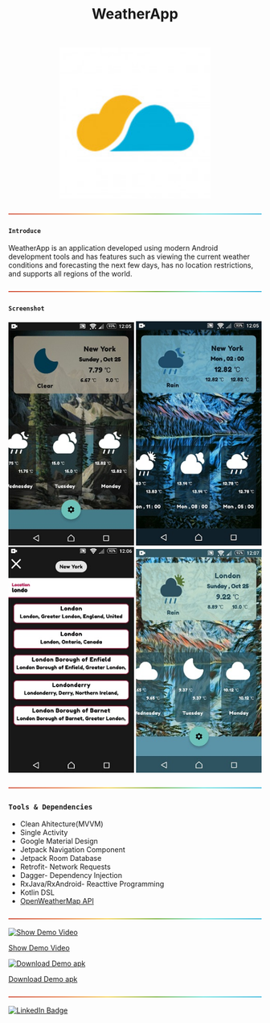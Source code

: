 <h1 align="center"> WeatherApp </h1>
<br>
<p align="center">
    <img alt="WeatherApp" title="WeatherApp" src="ScreenShots/mainIcon.jpg" width="300">
</p>


![-----------------------------------------------------](ScreenShots/rainbow.png)

#### `Introduce`

WeatherApp is an application developed using modern Android development tools and has features such as viewing the current weather conditions and forecasting the next few days, has no location restrictions, and supports all regions of the world.

![-----------------------------------------------------](ScreenShots/rainbow.png)

#### `Screenshot` 

<p align="center">
  <img src = "ScreenShots/screenshot1.jpg" width=250>
   <img src = "ScreenShots/screenshot2.jpg" width=250>
  <br>
   <img src = "ScreenShots/screenshot3.jpg" width=250>
   <img src = "ScreenShots/screenshot4.jpg" width=250>
  </p>
  

 ![-----------------------------------------------------](ScreenShots/rainbow.png)
  
### `Tools & Dependencies`
* Clean Ahitecture(MVVM)
* Single Activity
* Google Material Design
* Jetpack Navigation Component
* Jetpack Room Database
* Retrofit- Network Requests
* Dagger- Dependency Injection
* RxJava/RxAndroid- Reacttive Programming
* Kotlin DSL
* [OpenWeatherMap API](https://openweathermap.org/api)

 ![-----------------------------------------------------](ScreenShots/rainbow.png)

[![Show Demo Video](https://img.shields.io/badge/-Show%20Demo%20Video-red)](https://drive.google.com/file/d/1LVR2sEA5wRbk5WRZl5K6w_gXOlXdmcRQ/view?usp=sharing)

[Show Demo Video](https://drive.google.com/file/d/1LVR2sEA5wRbk5WRZl5K6w_gXOlXdmcRQ/view?usp=sharing)


[![Download Demo apk](https://img.shields.io/badge/-Download%20Demo%20apk-orange)](#)

[Download Demo apk](https://github.com/OmidTaheri/WeatherApp/blob/master/Apks/WeatherApp-v1.1.0.apk)

![-----------------------------------------------------](ScreenShots/rainbow.png)

[![LinkedIn Badge](https://img.shields.io/badge/LinkedIn-0077B5?style=for-the-badge&logo=linkedin&logoColor=white)](https://www.linkedin.com/in/omid-taheri)

